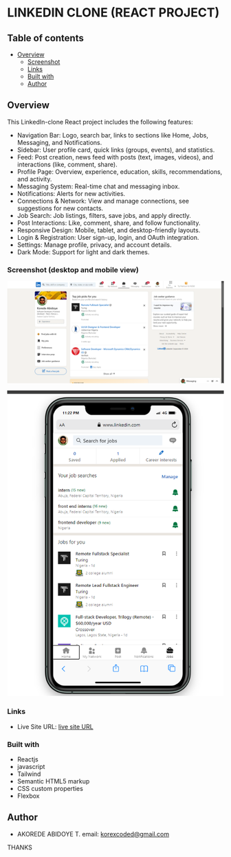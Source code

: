 #  LINKEDIN CLONE (REACT PROJECT)

## Table of contents

- [Overview](#overview)
  - [Screenshot](#screenshot)
  - [Links](#links)
  - [Built with](#built-with)
  - [Author](#author)
  


## Overview


This LinkedIn-clone React project includes the following features:

- Navigation Bar: Logo, search bar, links to sections like Home, Jobs, Messaging, and Notifications.
- Sidebar: User profile card, quick links (groups, events), and statistics.
- Feed: Post creation, news feed with posts (text, images, videos), and interactions (like, comment, share).
- Profile Page: Overview, experience, education, skills, recommendations, and activity.
- Messaging System: Real-time chat and messaging inbox.
- Notifications: Alerts for new activities.
- Connections & Network: View and manage connections, see suggestions for new contacts.
- Job Search: Job listings, filters, save jobs, and apply directly.
- Post Interactions: Like, comment, share, and follow functionality.
- Responsive Design: Mobile, tablet, and desktop-friendly layouts.
- Login & Registration: User sign-up, login, and OAuth integration.
- Settings: Manage profile, privacy, and account details.
- Dark Mode: Support for light and dark themes.


### Screenshot (desktop and mobile view)

![desktop](./src/components/Assets/desktop-linkedin.png)

![mobile](./src/components/Assets/mobile-linkedin.png)


### Links

- Live Site URL: [live site URL]( https://linkedin-clone-reactjs-three.vercel.app/)


### Built with

- Reactjs
- javascript
- Tailwind
- Semantic HTML5 markup
- CSS custom properties
- Flexbox




## Author

- AKOREDE ABIDOYE T.
email: korexcoded@gmail.com



THANKS 